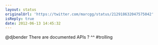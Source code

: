 ```yaml
---
layout: status
originalUrl: 'https://twitter.com/marcgg/status/212918632047575042'
isReply: true
date: 2012-06-13 14:45:32
---
```


@djbender There are documented APIs ? ^^ #trolling
